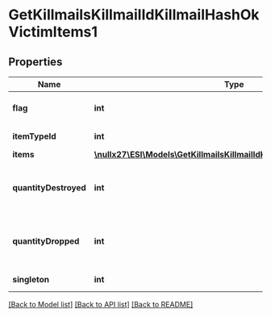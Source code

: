 # GetKillmailsKillmailIdKillmailHashOkVictimItems1

## Properties
Name | Type | Description | Notes
------------ | ------------- | ------------- | -------------
**flag** | **int** | Flag for the location of the item | 
**itemTypeId** | **int** | item_type_id integer | 
**items** | [**\nullx27\ESI\Models\GetKillmailsKillmailIdKillmailHashOkVictimItems[]**](GetKillmailsKillmailIdKillmailHashOkVictimItems.md) | items array | [optional] 
**quantityDestroyed** | **int** | How many of the item were destroyed if any | [optional] 
**quantityDropped** | **int** | How many of the item were dropped if any | [optional] 
**singleton** | **int** | singleton integer | 

[[Back to Model list]](../README.md#documentation-for-models) [[Back to API list]](../README.md#documentation-for-api-endpoints) [[Back to README]](../README.md)


